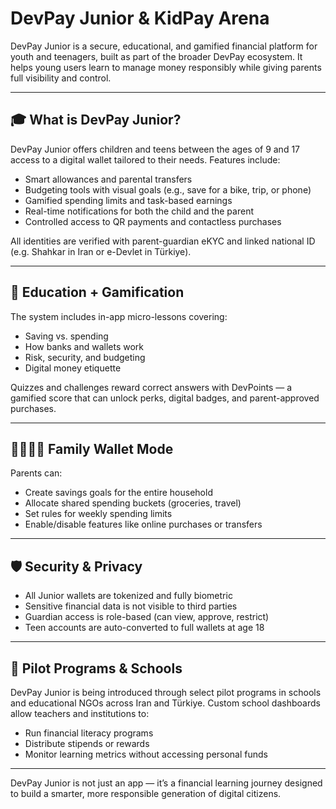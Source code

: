 # DevPay Junior & KidPay Arena

DevPay Junior is a secure, educational, and gamified financial platform for youth and teenagers, built as part of the broader DevPay ecosystem. It helps young users learn to manage money responsibly while giving parents full visibility and control.

---

## 🎓 What is DevPay Junior?

DevPay Junior offers children and teens between the ages of 9 and 17 access to a digital wallet tailored to their needs. Features include:
- Smart allowances and parental transfers
- Budgeting tools with visual goals (e.g., save for a bike, trip, or phone)
- Gamified spending limits and task-based earnings
- Real-time notifications for both the child and the parent
- Controlled access to QR payments and contactless purchases

All identities are verified with parent-guardian eKYC and linked national ID (e.g. Shahkar in Iran or e-Devlet in Türkiye).

---

## 🧠 Education + Gamification

The system includes in-app micro-lessons covering:
- Saving vs. spending
- How banks and wallets work
- Risk, security, and budgeting
- Digital money etiquette

Quizzes and challenges reward correct answers with DevPoints — a gamified score that can unlock perks, digital badges, and parent-approved purchases.

---

## 👨‍👩‍👧‍👦 Family Wallet Mode

Parents can:
- Create savings goals for the entire household
- Allocate shared spending buckets (groceries, travel)
- Set rules for weekly spending limits
- Enable/disable features like online purchases or transfers

---

## 🛡️ Security & Privacy

- All Junior wallets are tokenized and fully biometric
- Sensitive financial data is not visible to third parties
- Guardian access is role-based (can view, approve, restrict)
- Teen accounts are auto-converted to full wallets at age 18

---

## 🧪 Pilot Programs & Schools

DevPay Junior is being introduced through select pilot programs in schools and educational NGOs across Iran and Türkiye. Custom school dashboards allow teachers and institutions to:
- Run financial literacy programs
- Distribute stipends or rewards
- Monitor learning metrics without accessing personal funds

---

DevPay Junior is not just an app — it’s a financial learning journey designed to build a smarter, more responsible generation of digital citizens.
